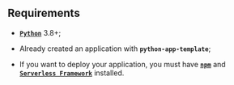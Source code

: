 
## **Requirements**

- [**`Python`**](https://www.python.org/) 3.8+;

- Already created an application with **`python-app-template`**;

- If you want to deploy your application, you must have [**`npm`**](https://nodejs.org/) and [**`Serverless Framework`**](https://www.serverless.com/) installed. 
